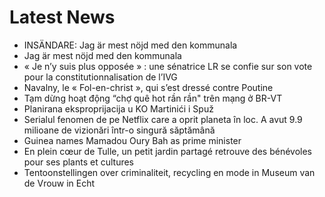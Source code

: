 # Latest News
-  INSÄNDARE: Jag är mest nöjd med den kommunala
-  Jag är mest nöjd med den kommunala
-  « Je n’y suis plus opposée » : une sénatrice LR se confie sur son vote pour la constitutionnalisation de l’IVG
-  Navalny, le « Fol-en-christ », qui s’est dressé contre Poutine
-  Tạm dừng hoạt động “chợ quê hot rần rần" trên mạng ở BR-VT
-  Planirana ekspropriјaciјa u KO Martinići i Spuž
-  Serialul fenomen de pe Netflix care a oprit planeta în loc. A avut 9.9 milioane de vizionări într-o singură săptămână
-  Guinea names Mamadou Oury Bah as prime minister
-  En plein cœur de Tulle, un petit jardin partagé retrouve des bénévoles pour ses plants et cultures
-  Tentoonstellingen over criminaliteit, recycling en mode in Museum van de Vrouw in Echt
